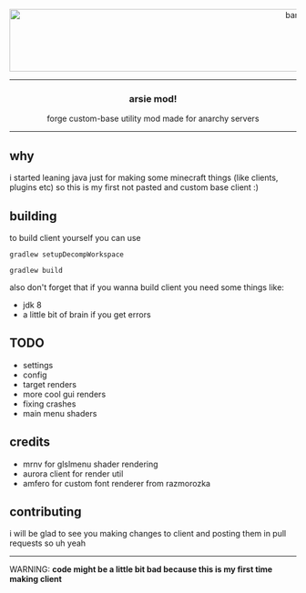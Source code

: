 <br />
<div align="center">
  <a href="https://github.com/maywr">
    <img src="https://i.imgur.com/WxwJMvS.png" alt="banner" width="1000" height="110">
  </a>

___

<h3 align="center">arsie mod!</h3>

  <p align="center">
   forge custom-base utility mod made for anarchy servers
    <br />
  </p>
</div>

____ 

## why
i started leaning java just for making some minecraft things (like clients, plugins etc) so this is my first not pasted and custom base client :)

## building
to build client yourself you can use

```
gradlew setupDecompWorkspace
```
```
gradlew build
```
also don't forget that if you wanna build client you need some things like:
* jdk 8 
* a little bit of brain if you get errors


## TODO
* settings 
* config
* target renders
* more cool gui renders
* fixing crashes
* main menu shaders

## credits
* mrnv for glslmenu shader rendering
* aurora client for render util
* amfero for custom font renderer from razmorozka 

## contributing
i will be glad to see you making changes to client and posting them in pull requests so uh yeah
_____

WARNING: **code might be a little bit bad because this is my first time making client**

